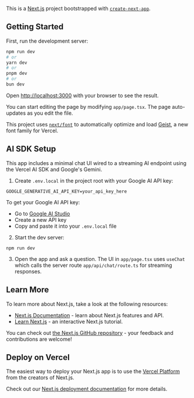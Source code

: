 This is a [Next.js](https://nextjs.org) project bootstrapped with [`create-next-app`](https://nextjs.org/docs/app/api-reference/cli/create-next-app).

## Getting Started

First, run the development server:

```bash
npm run dev
# or
yarn dev
# or
pnpm dev
# or
bun dev
```

Open [http://localhost:3000](http://localhost:3000) with your browser to see the result.

You can start editing the page by modifying `app/page.tsx`. The page auto-updates as you edit the file.

This project uses [`next/font`](https://nextjs.org/docs/app/building-your-application/optimizing/fonts) to automatically optimize and load [Geist](https://vercel.com/font), a new font family for Vercel.

## AI SDK Setup

This app includes a minimal chat UI wired to a streaming AI endpoint using the Vercel AI SDK and Google's Gemini.

1. Create `.env.local` in the project root with your Google AI API key:

```
GOOGLE_GENERATIVE_AI_API_KEY=your_api_key_here
```

To get your Google AI API key:
- Go to [Google AI Studio](https://makersuite.google.com/app/apikey)
- Create a new API key
- Copy and paste it into your `.env.local` file

2. Start the dev server:

```
npm run dev
```

3. Open the app and ask a question. The UI in `app/page.tsx` uses `useChat` which calls the server route `app/api/chat/route.ts` for streaming responses.

## Learn More

To learn more about Next.js, take a look at the following resources:

- [Next.js Documentation](https://nextjs.org/docs) - learn about Next.js features and API.
- [Learn Next.js](https://nextjs.org/learn) - an interactive Next.js tutorial.

You can check out [the Next.js GitHub repository](https://github.com/vercel/next.js) - your feedback and contributions are welcome!

## Deploy on Vercel

The easiest way to deploy your Next.js app is to use the [Vercel Platform](https://vercel.com/new?utm_medium=default-template&filter=next.js&utm_source=create-next-app&utm_campaign=create-next-app-readme) from the creators of Next.js.

Check out our [Next.js deployment documentation](https://nextjs.org/docs/app/building-your-application/deploying) for more details.

